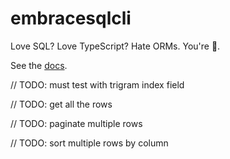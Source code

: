 # embracesqlcli

Love SQL? Love TypeScript? Hate ORMs. You're 🏡.

See the [docs](https://embracesql.github.io/docs).


// TODO: must test with trigram index field

// TODO: get all the rows

// TODO: paginate multiple rows

// TODO: sort multiple rows by column